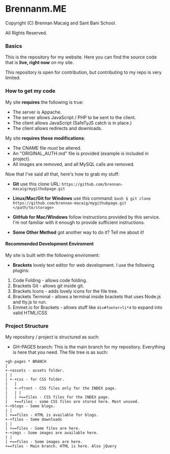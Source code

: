 Brennanm.ME
============

Copyright (C) Brennan Macaig and Sant Bani School.

All Rights Reserved.

### Basics

This is the repository for my website. Here you can find the source code that is **live, right now** on my site.

This repository is open for contribution, but contributing to my repo is very limited.



### How to get my code

My site **requires** the following is true:

- The server is Appache.
- The server allows JavaScript / PHP to be sent to the client.
- The client allows JavaScript (SafeTyJS catch is in place.)
- The client allows redirects and downloads.

My site **requires these modifications**:

- The CNAME file *must* be altered.
- An "ORIGINAL_AUTH.md" file is provided (example is included in project).
- All images are removed, and all MySQL calls are removed.

Now that I've said all that, here's how to grab my stuff:

* **Git** use this clone URL: ```https://github.com/brennan-macaig/mygithubpage.git```

* **Linux/Mac/Git for Windows** use this command: ```bash $ git clone https://github.com/brennan-macaig/mygithubpage.git </path/to/storage>```

* **GitHub for Mac/Windows** follow instructions provided by this service. I'm not familiar with it enough to provide sufficient instructions.

* **Some Other Method** got another way to do it? Tell me about it!

#### Recommended Development Enviroment

My site is built with the following enviroment:

- **Brackets** lovely text editor for web development. I use the following plugins:

1. Code Folding - allows code folding.
2. Brackets Git - allows git inside git.
3. Brackets Icons - adds lovely icons for the file tree.
4. Brackets Terminal - allows a terminal inside brackets that uses Node.js and tty.js to run.
5. Emmet.io for Brackets - allows stuff like ``` div#footer>li*4 ``` to expand into valid HTML/CSS

### Project Structure

My repository / project is structured as such:

* GH-PAGES branch: This is the main branch for my repository. Everything is here that you need. The file tree is as such:
```
+gh-pages * BRANCH
|
+-+assets - assets folder.
| |
| +-+css - for CSS folder.
|   |
|   +-+front - CSS files only for the INDEX page.
|   | |
|   | +==files - CSS files for the INDEX page.
|   +==files - some CSS files are stored here. Most unused.
+-+blogs - Some blogs.
| |
| +==files - HTML is available for blogs.
+-+files - Some downloads
| |
| +==files - Some files are here.
+-+imgs - Some images are available here.
| |
| +==files - Some images are here.
+==files - Main branch. HTML is here. Also jQuery
```
